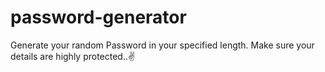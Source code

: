 # password-generator

 Generate your random Password in your specified length.
 Make sure your details are highly protected..✌️
